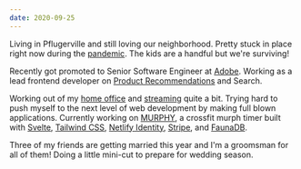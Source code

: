 ```yaml
---
date: 2020-09-25
---
```


Living in Pflugerville and still loving our neighborhood. Pretty stuck in place right now during the [pandemic][covid]. The kids are a handful but we're surviving!

Recently got promoted to Senior Software Engineer at [Adobe][adobe]. Working as a lead frontend developer on [Product Recommendations][prex] and Search.

Working out of my [home office][office] and [streaming][twitch] quite a bit. Trying hard to push myself to the next level of web development by making full blown applications. Currently working on [MURPHY][murphy], a crossfit murph timer built with [Svelte][svelte], [Tailwind CSS][tailwind], [Netlify Identity][identity], [Stripe][stripe], and [FaunaDB][fauna].

Three of my friends are getting married this year and I'm a groomsman for all of them! Doing a little mini-cut to prepare for wedding season.

[covid]: https://www.cdc.gov/coronavirus/2019-ncov/index.html
[adobe]: https://www.adobe.com
[prex]: https://magento.com/products/product-recommendations
[office]: /uses#-home-office
[twitch]: https://www.twitch.tv/bradgarropy
[murphy]: https://murphy.bradgarropy.com
[svelte]: https://svelte.dev
[tailwind]: http://tailwindcss.com
[identity]: https://docs.netlify.com/visitor-access/identity
[stripe]: https://stripe.com
[fauna]: https://fauna.com
